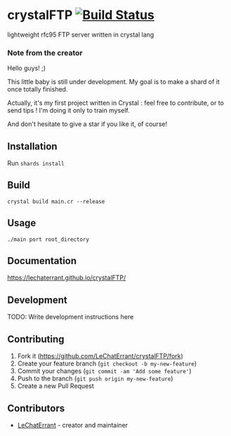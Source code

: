 # crystalFTP [![Build Status](https://travis-ci.org/LeChatErrant/crystalFTP.svg?branch=master)](https://travis-ci.org/LeChatErrant/crystalFTP)


lightweight rfc95 FTP server written in crystal lang

### Note from the creator

Hello guys! ;)

This little baby is still under development. My goal is to make a shard of it once totally finished.

Actually, it's my first project written in Crystal : feel free to contribute, or to send tips ! I'm doing it only to train myself.

And don't hesitate to give a star if you like it, of course!

## Installation

Run `shards install`

## Build

`crystal build main.cr --release`

## Usage

`./main port root_directory`

## Documentation

https://lechaterrant.github.io/crystalFTP/

## Development

TODO: Write development instructions here

## Contributing

1. Fork it (<https://github.com/LeChatErrant/crystalFTP/fork>)
2. Create your feature branch (`git checkout -b my-new-feature`)
3. Commit your changes (`git commit -am 'Add some feature'`)
4. Push to the branch (`git push origin my-new-feature`)
5. Create a new Pull Request

## Contributors

- [LeChatErrant](https://github.com/LeChatErrant) - creator and maintainer
